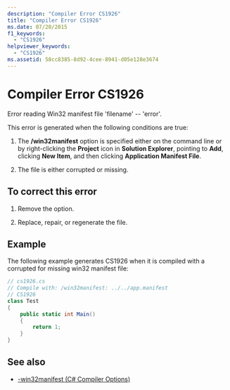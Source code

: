 ```yaml
---
description: "Compiler Error CS1926"
title: "Compiler Error CS1926"
ms.date: 07/20/2015
f1_keywords: 
  - "CS1926"
helpviewer_keywords: 
  - "CS1926"
ms.assetid: 58cc8385-8d92-4cee-8941-d05e128e3674
---
```

# Compiler Error CS1926

Error reading Win32 manifest file 'filename' -- 'error'.  
  
 This error is generated when the following conditions are true:  
  
1. The **/win32manifest** option is specified either on the command line or by right-clicking the **Project** icon in **Solution Explorer**, pointing to **Add**, clicking **New Item**, and then clicking **Application Manifest File**.  
  
2. The file is either corrupted or missing.  
  
## To correct this error  
  
1. Remove the option.  
  
2. Replace, repair, or regenerate the file.  
  
## Example

 The following example generates CS1926 when it is compiled with a corrupted for missing win32 manifest file:  

```csharp
// cs1926.cs  
// Compile with: /win32manifest: ../../app.manifest  
// CS1926  
class Test  
{  
    public static int Main()  
    {  
        return 1;  
    }  
}
```

## See also

- [-win32manifest (C# Compiler Options)](../compiler-options/win32manifest-compiler-option.md)

